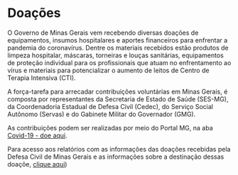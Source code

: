 # Doações

O Governo de Minas Gerais vem recebendo diversas doações de equipamentos, insumos hospitalares e aportes financeiros para enfrentar a pandemia do coronavírus. Dentre os materiais recebidos estão produtos de limpeza hospitalar, máscaras, torneiras e louças sanitárias, equipamentos de proteção individual para os profissionais que atuam no enfrentamento ao vírus e materiais para potencializar o aumento de leitos de Centro de Terapia Intensiva (CTI).

A força-tarefa para arrecadar contribuições voluntárias em Minas Gerais, é composta por representantes da Secretaria de Estado de Saúde (SES-MG), da Coordenadoria Estadual de Defesa Civil (Cedec), do Serviço Social Autônomo (Servas) e do Gabinete Militar do Governador (GMG).

As contribuições podem ser realizadas por meio do Portal MG, na aba [Covid-19 - doe aqui](https://www.mg.gov.br/conteudo/geral/covid-19-doe-aqui).

Para acesso aos relatórios com as informações das doações recebidas pela Defesa Civil de Minas Gerais e as informações sobre a destinação dessas doaçõe, [clique aqui](https://trello.com/c/5nM6n5TP/555-interven%C3%A7%C3%A3o-na-consulta-covid-19-para-adequa%C3%A7%C3%A3o-a-3-avalia%C3%A7%C3%A3o-da-transpar%C3%AAncia-internacional))


